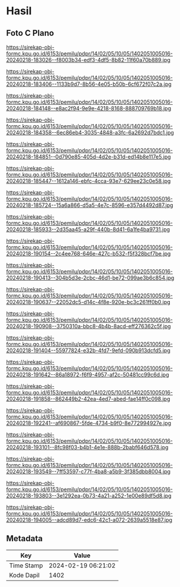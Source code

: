 # Hasil

## Foto C Plano

https://sirekap-obj-formc.kpu.go.id/6153/pemilu/pdpr/14/02/05/10/05/1402051005016-20240218-183026--f8003b34-edf3-4df5-8b82-11f60a70b889.jpg

https://sirekap-obj-formc.kpu.go.id/6153/pemilu/pdpr/14/02/05/10/05/1402051005016-20240218-183406--1133b9d7-8b56-4e05-b50b-6cf672f07c2a.jpg

https://sirekap-obj-formc.kpu.go.id/6153/pemilu/pdpr/14/02/05/10/05/1402051005016-20240218-184148--e8ac2f94-9e9e-4218-8168-888709769b18.jpg

https://sirekap-obj-formc.kpu.go.id/6153/pemilu/pdpr/14/02/05/10/05/1402051005016-20240218-184358--6ec86eb4-3035-4848-a3fc-6a2692d7bdc1.jpg

https://sirekap-obj-formc.kpu.go.id/6153/pemilu/pdpr/14/02/05/10/05/1402051005016-20240218-184851--0d790e85-405d-4d2e-b31d-ed14b8e117e5.jpg

https://sirekap-obj-formc.kpu.go.id/6153/pemilu/pdpr/14/02/05/10/05/1402051005016-20240218-185447--1612a146-ebfc-4cca-93e7-629ee23c0e58.jpg

https://sirekap-obj-formc.kpu.go.id/6153/pemilu/pdpr/14/02/05/10/05/1402051005016-20240218-185724--15a6a866-d5a5-4e7c-8596-e357d4492d87.jpg

https://sirekap-obj-formc.kpu.go.id/6153/pemilu/pdpr/14/02/05/10/05/1402051005016-20240218-185933--2d35aa45-a29f-440b-8d41-6a1fe4ba9731.jpg

https://sirekap-obj-formc.kpu.go.id/6153/pemilu/pdpr/14/02/05/10/05/1402051005016-20240218-190154--2c4ee768-646e-427c-b532-f5f328bcf7be.jpg

https://sirekap-obj-formc.kpu.go.id/6153/pemilu/pdpr/14/02/05/10/05/1402051005016-20240218-190413--304b5d3e-2cbc-46d1-be72-099ae3b6c854.jpg

https://sirekap-obj-formc.kpu.go.id/6153/pemilu/pdpr/14/02/05/10/05/1402051005016-20240218-190637--22052dc5-d14c-4f8e-920e-bc3c261ff0b0.jpg

https://sirekap-obj-formc.kpu.go.id/6153/pemilu/pdpr/14/02/05/10/05/1402051005016-20240218-190908--3750310a-bbc8-4b4b-8acd-eff276362c5f.jpg

https://sirekap-obj-formc.kpu.go.id/6153/pemilu/pdpr/14/02/05/10/05/1402051005016-20240218-191404--55977824-e32b-4fd7-9efd-090b913dcfd5.jpg

https://sirekap-obj-formc.kpu.go.id/6153/pemilu/pdpr/14/02/05/10/05/1402051005016-20240218-191642--86a18972-f6f9-4957-af2c-50481cc99c6d.jpg

https://sirekap-obj-formc.kpu.go.id/6153/pemilu/pdpr/14/02/05/10/05/1402051005016-20240218-191858--862449b2-42ea-4ed7-abed-fae14ff0c098.jpg

https://sirekap-obj-formc.kpu.go.id/6153/pemilu/pdpr/14/02/05/10/05/1402051005016-20240218-192241--af690867-5fde-4734-b9f0-8e772994927e.jpg

https://sirekap-obj-formc.kpu.go.id/6153/pemilu/pdpr/14/02/05/10/05/1402051005016-20240218-193101--8fc98f03-b4b1-4e1e-888b-2babf646d578.jpg

https://sirekap-obj-formc.kpu.go.id/6153/pemilu/pdpr/14/02/05/10/05/1402051005016-20240218-193549--7ff53597-c77f-4ba8-a5b9-3f385dbb8004.jpg

https://sirekap-obj-formc.kpu.go.id/6153/pemilu/pdpr/14/02/05/10/05/1402051005016-20240218-193803--3e1292ea-0b73-4a21-a252-1e00e89df5d8.jpg

https://sirekap-obj-formc.kpu.go.id/6153/pemilu/pdpr/14/02/05/10/05/1402051005016-20240218-194005--adcd89d7-edc6-42c1-a072-2639a5518e87.jpg


## Metadata

| Key        | Value               |
| ---------- | ------------------- |
| Time Stamp | 2024-02-19 06:21:02 |
| Kode Dapil | 1402                |



